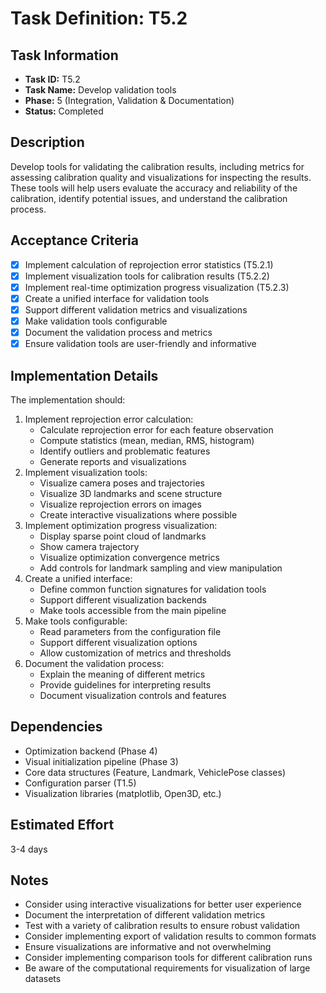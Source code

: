 # Task Definition: T5.2

## Task Information
- **Task ID:** T5.2
- **Task Name:** Develop validation tools
- **Phase:** 5 (Integration, Validation & Documentation)
- **Status:** Completed

## Description
Develop tools for validating the calibration results, including metrics for assessing calibration quality and visualizations for inspecting the results. These tools will help users evaluate the accuracy and reliability of the calibration, identify potential issues, and understand the calibration process.

## Acceptance Criteria
- [x] Implement calculation of reprojection error statistics (T5.2.1)
- [x] Implement visualization tools for calibration results (T5.2.2)
- [x] Implement real-time optimization progress visualization (T5.2.3)
- [x] Create a unified interface for validation tools
- [x] Support different validation metrics and visualizations
- [x] Make validation tools configurable
- [x] Document the validation process and metrics
- [x] Ensure validation tools are user-friendly and informative

## Implementation Details
The implementation should:
1. Implement reprojection error calculation:
   - Calculate reprojection error for each feature observation
   - Compute statistics (mean, median, RMS, histogram)
   - Identify outliers and problematic features
   - Generate reports and visualizations
2. Implement visualization tools:
   - Visualize camera poses and trajectories
   - Visualize 3D landmarks and scene structure
   - Visualize reprojection errors on images
   - Create interactive visualizations where possible
3. Implement optimization progress visualization:
   - Display sparse point cloud of landmarks
   - Show camera trajectory
   - Visualize optimization convergence metrics
   - Add controls for landmark sampling and view manipulation
4. Create a unified interface:
   - Define common function signatures for validation tools
   - Support different visualization backends
   - Make tools accessible from the main pipeline
5. Make tools configurable:
   - Read parameters from the configuration file
   - Support different visualization options
   - Allow customization of metrics and thresholds
6. Document the validation process:
   - Explain the meaning of different metrics
   - Provide guidelines for interpreting results
   - Document visualization controls and features

## Dependencies
- Optimization backend (Phase 4)
- Visual initialization pipeline (Phase 3)
- Core data structures (Feature, Landmark, VehiclePose classes)
- Configuration parser (T1.5)
- Visualization libraries (matplotlib, Open3D, etc.)

## Estimated Effort
3-4 days

## Notes
- Consider using interactive visualizations for better user experience
- Document the interpretation of different validation metrics
- Test with a variety of calibration results to ensure robust validation
- Consider implementing export of validation results to common formats
- Ensure visualizations are informative and not overwhelming
- Consider implementing comparison tools for different calibration runs
- Be aware of the computational requirements for visualization of large datasets
